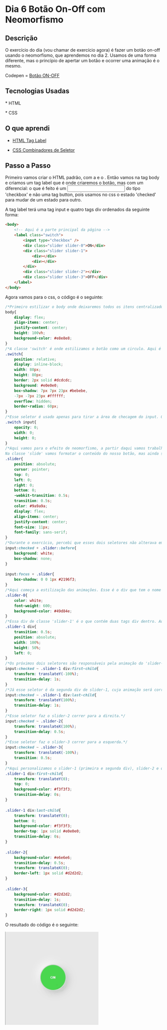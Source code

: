 # Dia 6 Botão On-Off com Neomorfismo

## Descrição

O exercício do dia (vou chamar de exercício agora) é fazer um botão on-off usando o neomorfismo, que aprendemos no dia 2. Usamos de uma forma diferente, mas o princípio de apertar um botão e ocorrer uma animação é o mesmo.


Codepen = [Botão ON-OFF](https://codepen.io/albusquercus94/pen/JjJPxEE)



## Tecnologias Usadas

\* HTML

\* CSS



## O que aprendi

* [HTML Tag Label](https://www.w3schools.com/tags/tag_label.asp)

* [CSS Combinadores de Seletor](https://www.w3schools.com/css/css_combinators.asp)

## Passo a Passo

Primeiro vamos criar o HTML padrão,  com a <head></head> e o <body></body>. Então vamos na tag body e criamos um tag label que é onde criaremos o botão, mas com um diferencial: o que é feito é um <input></input> do tipo 'checkbox' e não uma tag button, pois usamos no css o estado 'checked' para mudar de um estado para outro.

A tag label terá uma tag input e quatro tags div ordenados da seguinte forma:

~~~html
<body>
    <!-- Aqui é a parte principal da página -->
    <label class="switch">
        <input type="checkbox" />
        <div class="slider slider-0">ON</div>
        <div class="slider slider-1">
            <div></div>
            <div></div>
        </div>
        <div class="slider slider-2"></div>
        <div class="slider slider-3">OFF</div>
    </label>
</body>
~~~

Agora vamos para o css, o código é o seguinte:

~~~css
/*Primeiro estilizar o body onde deixaremos todos os itens centralizados.*/
body{
    display: flex;
    align-items: center;
    justify-content: center;
    height: 100vh;
    background-color: #e8e8e8;
}
/*A classe 'switch' é onde estilizamos o botão como um circulo. Aqui é onde especificamos o tamanho do botão, o formato, cor, borda.*/
.switch{
    position: relative;
    display: inline-block;
    width: 80px;
    height: 80px;
    border: 2px solid #dcdcdc;
    background: #e0e0e0;
    box-shadow: 7px 7px 23px #bebebe,
    -7px -7px 23px #ffffff;
    overflow: hidden;
    border-radius: 60px;
}
/*Esse seletor é usado apenas para tirar a área de checagem do input. O quadradinho azul some após essa estilização.*/
.switch input{
    opacity: 0;
    width: 0;
    height: 0;
}
/*Aqui vamos para o efeito de neomorfismo, a partir daqui vamos trabalhar em como será a transição do botão on para off.
Na classe 'slide' vamos formatar o conteúdo do nosso botão, mas ainda sem efeito.*/
.slider{
    position: absolute;
    cursor: pointer;
    top: 0;
    left: 0;
    right: 0;
    bottom: 0;
    -webkit-transition: 0.5s;
    transition: 0.5s;
    color: #9a9a9a;
    display: flex;
    align-items: center;
    justify-content: center;
    font-size: 11px;
    font-family: sans-serif;
}
/*Durante o exercício, percebi que esses dois seletores não alterava em nada o resultado, sendo assim, não consegui identificar o motivo deles estarem no código.*/
input:checked + .slider::before{
    background: white;
    box-shadow: none;
}

input:focus + .slider{
    box-shadow: 0 0 1px #2196f3;
}
/*Aqui começa a estilização das animações. Esse é o div que tem o nome ON.*/
.slider-0{
    color: white;
    font-weight: 600;
    background-color: #49d84e;
}
/*Essa div de classe 'slider-1' é o que contém duas tags div dentro. Aqui a altura dela é de 50%, pois ela terá uma animação diferente dos outros sliders.*/
.slider-1 div{
    transition: 0.5s;
    position: absolute;
    width: 100%;
    height: 50%;
    left: 0;
}
/*Os próximos dois seletores são responsáveis pela animação do 'slider-1'. No primeiro animamos a primeira div dentro de slider-1. Sua animação será de correr do meio pra cima.*/
input:checked ~ .slider-1 div:first-child{
    transform: translateY(-100%);
    transition-delay: 1s;
}
/*Já esse seletor é da segunda div de slider-1, cuja animação será correr do meio para baixo.*/
input:checked ~ .slider-1 div:last-child{
    transform: translateY(100%);
    transition-delay: 1s;
}
/*Esse seletor faz o slider-2 correr para a direita.*/
input:checked ~ .slider-2{
    transform: translateX(100%);
    transition-delay: 0.5s;
}
/*Esse seletor faz o slider-3 correr para a esquerda.*/
input:checked ~ .slider-3{
    transform: translateX(-100%);
    transition: 0.5s;
}
/*Aqui personalizamos o slider-1 (primeira e segunda div), slider-2 e o slider-3, respectivamente.*/
.slider-1 div:first-child{
    transform: translateY(0);
    top: 0;
    background-color: #f3f3f3;
    transition-delay: 0s;
}

.slider-1 div:last-child{
    transform: translateY(0);
    bottom: 0;
    background-color: #f3f3f3;
    border-top: 1px solid #e0e0e0;
    transition-delay: 0s;
}

.slider-2{
    background-color: #e6e6e6;
    transition-delay: 0.5s;
    transform: translateX(0);
    border-left: 1px solid #d2d2d2;
}

.slider-3{
    background-color: #d2d2d2;
    transition-delay: 1s;
    transform: translateX(0);
    border-right: 1px solid #d2d2d2;
}
~~~

O resultado do código é o seguinte:

![Resultado-Botao-On-Off](https://github.com/AlbusQuercus94/One-CSS-per-30-Days/blob/main/Desafios/Dia_6/Imagens/Resultado-Final-Botao-Neomorfismo.gif)